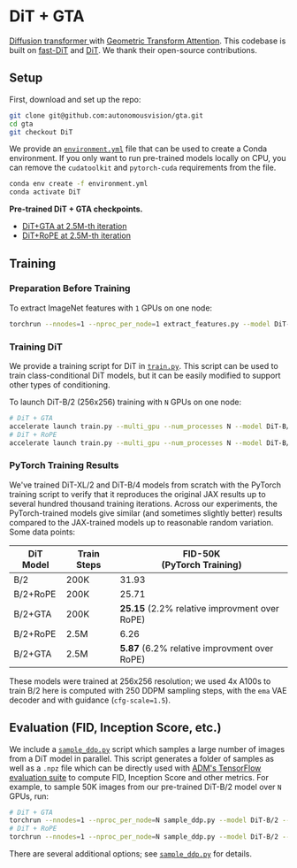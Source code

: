 # DiT + GTA

[Diffusion transformer ](https://arxiv.org/abs/2212.09748) with [Geometric Transform Attention](https://openreview.net/forum?id=uJVHygNeSZ).
This codebase is built on [fast-DiT](https://github.com/chuanyangjin/fast-DiT) and [DiT](https://github.com/facebookresearch/DiT). We thank their open-source contributions.

## Setup

First, download and set up the repo:

```bash
git clone git@github.com:autonomousvision/gta.git
cd gta
git checkout DiT
```

We provide an [`environment.yml`](environment.yml) file that can be used to create a Conda environment. If you only want 
to run pre-trained models locally on CPU, you can remove the `cudatoolkit` and `pytorch-cuda` requirements from the file.

```bash
conda env create -f environment.yml
conda activate DiT
```


**Pre-trained DiT + GTA checkpoints.**
- [DiT+GTA at 2.5M-th iteration]()
- [DiT+RoPE at 2.5M-th iteration]()  

## Training
### Preparation Before Training
To extract ImageNet features with `1` GPUs on one node:

```bash
torchrun --nnodes=1 --nproc_per_node=1 extract_features.py --model DiT-B/2 --data-path /path/to/imagenet/train --features-path /path/to/store/features
```

### Training DiT
We provide a training script for DiT in [`train.py`](train.py). This script can be used to train class-conditional 
DiT models, but it can be easily modified to support other types of conditioning. 

To launch DiT-B/2 (256x256) training with `N` GPUs on one node:
```bash
# DiT + GTA
accelerate launch train.py --multi_gpu --num_processes N --model DiT-B/2 --features-path /path/to/store/features --posenc=gta --image-size=256 --results-dir=outputs/GTA --epochs=500 --ckpt-every=250000
# DiT + RoPE
accelerate launch train.py --multi_gpu --num_processes N --model DiT-B/2 --features-path /path/to/store/features --posenc=rope --image-size=256 --results-dir=outputs/GTA --epochs=500 --ckpt-every=250000 
```

### PyTorch Training Results

We've trained DiT-XL/2 and DiT-B/4 models from scratch with the PyTorch training script
to verify that it reproduces the original JAX results up to several hundred thousand training iterations. Across our experiments, the PyTorch-trained models give 
similar (and sometimes slightly better) results compared to the JAX-trained models up to reasonable random variation. Some data points:

| DiT Model  | Train Steps | FID-50K<br> (PyTorch Training)|
|------------|-------------|----------------------------|
| B/2        | 200K        | 31.93                      |
| B/2+RoPE   | 200K        | 25.71                      |
| B/2+GTA    | 200K        | **25.15** (2.2% relative improvment over RoPE)                 |
| B/2+RoPE   | 2.5M        | 6.26                       | 
| B/2+GTA    | 2.5M        | **5.87**  (6.2% relative improvment over RoPE)                 |

These models were trained at 256x256 resolution; we used 4x A100s to train B/2
here is computed with 250 DDPM sampling steps, with the `ema` VAE decoder and with guidance (`cfg-scale=1.5`). 


## Evaluation (FID, Inception Score, etc.)

We include a [`sample_ddp.py`](sample_ddp.py) script which samples a large number of images from a DiT model in parallel. This script 
generates a folder of samples as well as a `.npz` file which can be directly used with [ADM's TensorFlow
evaluation suite](https://github.com/openai/guided-diffusion/tree/main/evaluations) to compute FID, Inception Score and
other metrics. For example, to sample 50K images from our pre-trained DiT-B/2 model over `N` GPUs, run:

```bash
# DiT + GTA
torchrun --nnodes=1 --nproc_per_node=N sample_ddp.py --model DiT-B/2 --num-fid-samples 50000 --ckpt=/path/to/checkpoint --posenc=gta
# DiT + RoPE
torchrun --nnodes=1 --nproc_per_node=N sample_ddp.py --model DiT-B/2 --num-fid-samples 50000 --ckpt=/path/to/checkpoint --posenc=rope
```

There are several additional options; see [`sample_ddp.py`](sample_ddp.py) for details.
